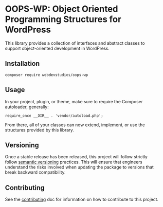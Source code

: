 # OOPS-WP: Object Oriented Programming Structures for WordPress
This library provides a collection of interfaces and abstract classes
to support object-oriented development in WordPress.

## Installation
`composer require webdevstudios/oops-wp`

## Usage
In your project, plugin, or theme, make sure to require the Composer
autoloader, generally:

`require_once __DIR__ . 'vendor/autoload.php';`

From there, all of your classes can now extend, implement, or use
the structures provided by this library.

## Versioning
Once a stable release has been released, this project will follow
strictly follow [semantic versioning](https://semver.org) practices. This
will ensure that engineers understand the risks involved when updating
the package to versions that break backward compatibility.

## Contributing
See the [contributing](CONTRIBUTING.md) doc for information on
how to contribute to this project.
